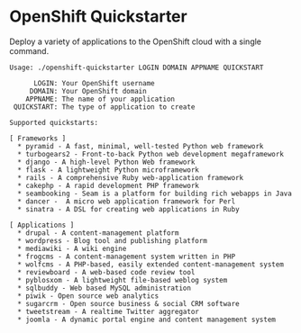 OpenShift Quickstarter
======================

Deploy a variety of applications to the OpenShift cloud with a single command.

    Usage: ./openshift-quickstarter LOGIN DOMAIN APPNAME QUICKSTART
    
          LOGIN: Your OpenShift username
         DOMAIN: Your OpenShift domain
        APPNAME: The name of your application
     QUICKSTART: The type of application to create
    
    Supported quickstarts:
    
    [ Frameworks ]
      * pyramid - A fast, minimal, well-tested Python web framework
      * turbogears2 - Front-to-back Python web development megaframework
      * django - A high-level Python Web framework
      * flask - A lightweight Python microframework
      * rails - A comprehensive Ruby web-application framework
      * cakephp - A rapid development PHP framework
      * seambooking - Seam is a platform for building rich webapps in Java
      * dancer -  A micro web application framework for Perl
      * sinatra - A DSL for creating web applications in Ruby
    
    [ Applications ]
      * drupal - A content-management platform
      * wordpress - Blog tool and publishing platform
      * mediawiki - A wiki engine
      * frogcms - A content-management system written in PHP
      * wolfcms - A PHP-based, easily extended content-management system
      * reviewboard - A web-based code review tool
      * pyblosxom - A lightweight file-based weblog system
      * sqlbuddy - Web based MySQL administration
      * piwik - Open source web analytics
      * sugarcrm - Open source business & social CRM software
      * tweetstream - A realtime Twitter aggregator
      * joomla - A dynamic portal engine and content management system
    
